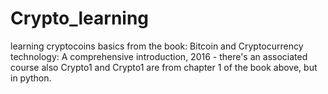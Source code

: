 # Crypto_learning
learning cryptocoins basics from the book: Bitcoin and Cryptocurrency technology: A comprehensive introduction, 2016 - there's an associated course also
Crypto1 and Crypto1 are from chapter 1 of the book above, but in python. 
